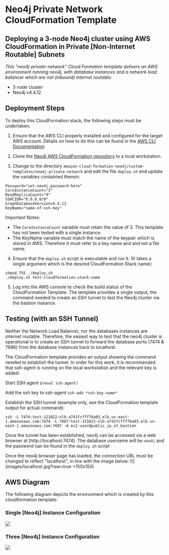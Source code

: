 # Neo4j Private Network CloudFormation Template


## Deploying a 3-node Neo4j cluster using AWS CloudFormation in Private [Non-Internet Routable] Subnets

*This "neo4j-private-network" Cloud Formation template delivers an AWS environment running neo4j, with database instances and a network load balancer which are not (inbound) internet routable:*

 - 3 node cluster
 - Neo4j v4.4.12
 
 
## Deployment Steps

To deploy this CloudFormation stack, the following steps must be undertaken:

1) Ensure that the AWS CLI properly installed and configured for the target AWS account.  Details on how to do this can be found in the [AWS CLI Documentation](https://docs.aws.amazon.com/cli/latest/userguide/cli-chap-configure.html)

2) Clone the [Neo4j AWS CloudFormation repository](
https://github.com/neo4j-partners/amazon-cloud-formation-neo4j) to a local workstation.  

3) Change to the directory ```amazon-cloud-formation-neo4j/custom-templates/neo4j-private-network``` and edit the file ```deploy.sh``` and update the variables containted therein:

```
Password="set-neo4j-password-here"
CoreInstanceCount="3"
ReadReplicaCount="0"
SSHCIDR="0.0.0.0/0"
GraphDatabaseVersion=4.4.12
KeyName="name-of-ssh-key"
```
Important Notes:
 - The ```CoreInstanceCount``` variable must retain the value of 3.  This template has not been tested with a single instance.
 - The KeyName variable must match the name of the keypair which is stored in AWS.  Therefore it must refer to a key name and and not a file name.
 
4) Ensure that the ```deploy.sh``` script is executable and run it.  (It takes a single argument which is the desired CloudFormation Stack name):
```
chmod 755 ./deploy.sh
./deploy.sh test-cloudformation-stack-name
```

5) Log into the AWS console to check the build status of the CloudFormation Template.  The template provides a single output, the command needed to create an SSH tunnel to test the Neo4j cluster via the bastion instance.

## Testing (with an SSH Tunnel)
Neither the Network Load Balancer, nor the databases instances are internet routable.  Therefore, the easiest way to test that the neo4j cluster is operational is to create an SSH tunnel to forward the database ports (7474 & 7686) from the database instances back to localhost.

The CloudFormation template provides an output showing the command needed to establish the tunnel.  In order for this work, it is recommended that ssh-agent is running on the local workstation and the relevant key is added:

Start SSH agent
```$(eval ssh-agent)```

Add the ssh key to ssh-agent
```ssh-add *ssh-key-name*```

Establish the SSH tunnel (example only, see the CloudFormation template output for actual command):

```
ssh -L 7474:test-121022-nlb-a741fcfff76a03.elb.us-east-1.amazonaws.com:7474 -L 7687:test-121022-nlb-a741fcfff76a03.elb.us-east-1.amazonaws.com:7687 -A ec2-user@public_ip_of_bastion
```

Once the tunnel has been established, neo4j can be accessed via a web browser at [http://localhost:7474].  The database username will be ```neo4j``` and the password can be found in the ```deploy.sh``` script 

Once the neo4j browser page has loaded, the connection URL must be changed to reflect "localhost", in line with the image below:
![](images/localhost.jpg?raw=true =150x150)


## AWS Diagram

The following diagram depicts the environment which is created by this cloudformation template:

### Single [Neo4j] Instance Configuration
![](images/neo4j-aws-1-node-private.png?raw=true)

### Three [Neo4j] Instance Configuration
![](images/neo4j-aws-3-node-private.png?raw=true)
